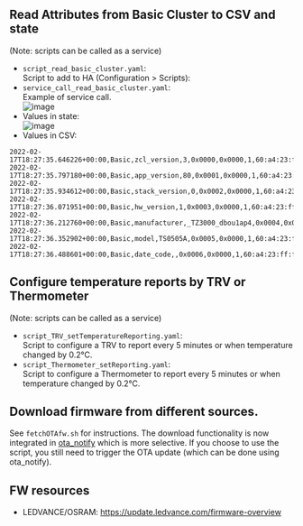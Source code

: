## Read Attributes from Basic Cluster to CSV and state

(Note: scripts can be called as a service)

- `script_read_basic_cluster.yaml`:\
  Script to add to HA (Configuration > Scripts):
- `service_call_read_basic_cluster.yaml`:\
  Example of service call.\
  ![image](images/service_basic_cluster.png)
- Values in state:\
  ![image](images/state_basic_cluster.png)
- Values in CSV:

```csv
2022-02-17T18:27:35.646226+00:00,Basic,zcl_version,3,0x0000,0x0000,1,60:a4:23:ff:fe:91:fc:9a,
2022-02-17T18:27:35.797180+00:00,Basic,app_version,80,0x0001,0x0000,1,60:a4:23:ff:fe:91:fc:9a,
2022-02-17T18:27:35.934612+00:00,Basic,stack_version,0,0x0002,0x0000,1,60:a4:23:ff:fe:91:fc:9a,
2022-02-17T18:27:36.071951+00:00,Basic,hw_version,1,0x0003,0x0000,1,60:a4:23:ff:fe:91:fc:9a,
2022-02-17T18:27:36.212760+00:00,Basic,manufacturer,_TZ3000_dbou1ap4,0x0004,0x0000,1,60:a4:23:ff:fe:91:fc:9a,
2022-02-17T18:27:36.352902+00:00,Basic,model,TS0505A,0x0005,0x0000,1,60:a4:23:ff:fe:91:fc:9a,
2022-02-17T18:27:36.488601+00:00,Basic,date_code,,0x0006,0x0000,1,60:a4:23:ff:fe:91:fc:9a,
```

## Configure temperature reports by TRV or Thermometer

(Note: scripts can be called as a service)

- `script_TRV_setTemperatureReporting.yaml`:\
  Script to configure a TRV to report every 5 minutes or when temperature
  changed by 0.2°C.
- `script_Thermometer_setReporting.yaml`:\
  Script to configure a Thermometer to report every 5 minutes or when
  temperature changed by 0.2°C.

## Download firmware from different sources.

See `fetchOTAfw.sh` for instructions. The download functionality is now
integrated in
[ota_notify](https://github.com/mdeweerd/zha-toolkit#ota_notify) which is
more selective. If you choose to use the script, you still need to trigger
the OTA update (which can be done using ota_notify).

## FW resources

- LEDVANCE/OSRAM: https://update.ledvance.com/firmware-overview

